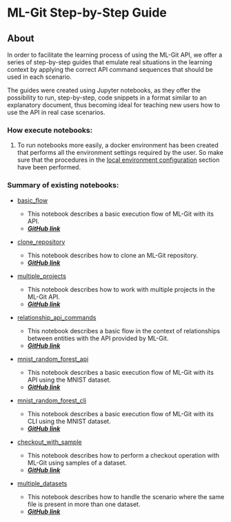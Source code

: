 # ML-Git Step-by-Step Guide

## About

In order to facilitate the learning process of using the ML-Git API, we offer a series of step-by-step guides that emulate real situations in the learning context by applying the correct API command sequences that should be used in each scenario.

The guides were created using Jupyter notebooks, as they offer the possibility to run, step-by-step, code snippets in a format similar to an explanatory document, thus becoming ideal for teaching new users how to use the API in real case scenarios.

### **How execute notebooks:**
1. To run notebooks more easily, a docker environment has been created that performs all the environment settings required by the user. So make sure that the procedures in the [local environment configuration](https://github.com/HPInc/ml-git/tree/main/docker) section have been performed.
    
### **Summary of existing notebooks:**

- [basic_flow](../api_scripts/basic_flow.md)
    - This notebook describes a basic execution flow of ML-Git with its API. 
    - [***GitHub link***](https://github.com/HPInc/ml-git/blob/development/docs/api/api_scripts/basic_flow.ipynb)

- [clone_repository](../api_scripts/clone_repository.md)
    - This notebook describes how to clone an ML-Git repository.
    - [***GitHub link***](https://github.com/HPInc/ml-git/blob/development/docs/api/api_scripts/clone_repository.ipynb)

- [multiple_projects](../api_scripts/multiple_projects.md)
    - This notebook describes how to work with multiple projects in the ML-Git API.
    - [***GitHub link***](https://github.com/HPInc/ml-git/blob/development/docs/api/api_scripts/multiple_projects.ipynb)

- [relationship_api_commands](../api_scripts/relationship_notebook/relationship_api_commands.md)
    - This notebook describes a basic flow in the context of relationships between entities with the API provided by ML-Git.
    - [***GitHub link***](https://github.com/HPInc/ml-git/blob/development/docs/api/api_scripts/relationship_notebook/relationship_api_commands.ipynb)

- [mnist_random_forest_api](../api_scripts/mnist_notebook/mnist_random_forest_api.md)
    - This notebook describes a basic execution flow of ML-Git with its API using the MNIST dataset.
    - [***GitHub link***](https://github.com/HPInc/ml-git/blob/development/docs/api/api_scripts/mnist_notebook/mnist_random_forest_api.ipynb)

- [mnist_random_forest_cli](../api_scripts/mnist_notebook/mnist_random_forest_cli.md)
    - This notebook describes a basic execution flow of ML-Git with its CLI using the MNIST dataset.
    - [***GitHub link***](https://github.com/HPInc/ml-git/blob/development/docs/api/api_scripts/mnist_notebook/mnist_random_forest_cli.ipynb)

- [checkout_with_sample](../api_scripts/multiple_datasets_notebook/checkout_with_sample.md)
    - This notebook describes how to perform a checkout operation with ML-Git using samples of a dataset.
    - [***GitHub link***](https://github.com/HPInc/ml-git/blob/development/docs/api/api_scripts/multiple_datasets_notebook/checkout_with_sample.ipynb)

- [multiple_datasets](../api_scripts/multiple_datasets_notebook/multiple_datasets.md)
    - This notebook describes how to handle the scenario where the same file is present in more than one dataset.
    - [***GitHub link***](https://github.com/HPInc/ml-git/blob/development/docs/api/api_scripts/multiple_datasets_notebook/multiple_datasets.ipynb)